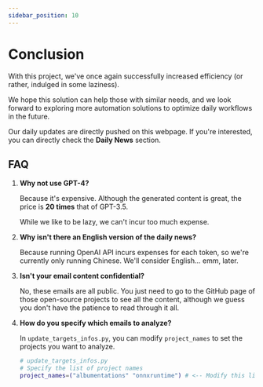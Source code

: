 ```yaml
---
sidebar_position: 10
---
```


# Conclusion

With this project, we've once again successfully increased efficiency (or rather, indulged in some laziness).

We hope this solution can help those with similar needs, and we look forward to exploring more automation solutions to optimize daily workflows in the future.

Our daily updates are directly pushed on this webpage. If you're interested, you can directly check the **Daily News** section.

## FAQ

1. **Why not use GPT-4?**

    Because it's expensive. Although the generated content is great, the price is **20 times** that of GPT-3.5.

    While we like to be lazy, we can't incur too much expense.

2. **Why isn't there an English version of the daily news?**

    Because running OpenAI API incurs expenses for each token, so we're currently only running Chinese. We'll consider English... emm, later.

3. **Isn't your email content confidential?**

    No, these emails are all public. You just need to go to the GitHub page of those open-source projects to see all the content, although we guess you don't have the patience to read through it all.

4. **How do you specify which emails to analyze?**

    In `update_targets_infos.py`, you can modify `project_names` to set the projects you want to analyze.

    ```bash
    # update_targets_infos.py
    # Specify the list of project names
    project_names=("albumentations" "onnxruntime") # <-- Modify this line
    ```
